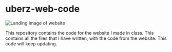 # uberz-web-code

![Landing image of website](/Users/veerrohitv/Desktop)

This repository contains the code for the website I made in class. This contains all the files that I have written, with the code from the website. This code will keep updating.
